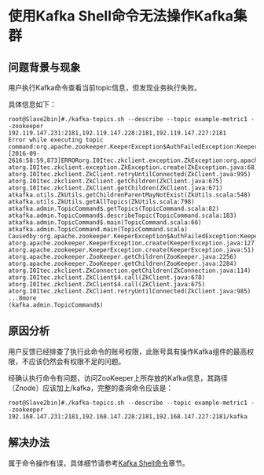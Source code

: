 # 使用Kafka Shell命令无法操作Kafka集群<a name="mrs_03_0199"></a>

## 问题背景与现象<a name="zh-cn_topic_0167275431_s20deae74a71143aeabad239c7a22f024"></a>

用户执行Kafka命令查看当前topic信息，但发现业务执行失败。

具体信息如下：

```
root@Slave2bin]#./kafka-topics.sh --describe --topic example-metric1 --zookeeper 192.119.147.231:2181,192.119.147.228:2181,192.119.147.227:2181
Error while executing topic command:org.apache.zookeeper.KeeperException$AuthFailedException:KeeperErrorCode=AuthFailedfor/brokers/topics
[2016-09-2616:58:59,873]ERRORorg.I0Itec.zkclient.exception.ZkException:org.apache.zookeeper.KeeperException$AuthFailedException:KeeperErrorCode=AuthFailedfor/brokers/topics
atorg.I0Itec.zkclient.exception.ZkException.create(ZkException.java:68)
atorg.I0Itec.zkclient.ZkClient.retryUntilConnected(ZkClient.java:995)
atorg.I0Itec.zkclient.ZkClient.getChildren(ZkClient.java:675)
atorg.I0Itec.zkclient.ZkClient.getChildren(ZkClient.java:671)
atkafka.utils.ZkUtils.getChildrenParentMayNotExist(ZkUtils.scala:548)
atkafka.utils.ZkUtils.getAllTopics(ZkUtils.scala:798)
atkafka.admin.TopicCommand$.getTopics(TopicCommand.scala:82)
atkafka.admin.TopicCommand$.describeTopic(TopicCommand.scala:183)
atkafka.admin.TopicCommand$.main(TopicCommand.scala:66)
atkafka.admin.TopicCommand.main(TopicCommand.scala)
Causedby:org.apache.zookeeper.KeeperException$AuthFailedException:KeeperErrorCode=AuthFailedfor/brokers/topics
atorg.apache.zookeeper.KeeperException.create(KeeperException.java:127)
atorg.apache.zookeeper.KeeperException.create(KeeperException.java:51)
atorg.apache.zookeeper.ZooKeeper.getChildren(ZooKeeper.java:2256)
atorg.apache.zookeeper.ZooKeeper.getChildren(ZooKeeper.java:2284)
atorg.I0Itec.zkclient.ZkConnection.getChildren(ZkConnection.java:114)
atorg.I0Itec.zkclient.ZkClient$4.call(ZkClient.java:678)
atorg.I0Itec.zkclient.ZkClient$4.call(ZkClient.java:675)
atorg.I0Itec.zkclient.ZkClient.retryUntilConnected(ZkClient.java:985)
...8more
(kafka.admin.TopicCommand$)

```

## 原因分析<a name="zh-cn_topic_0167275431_s7dfa4353c00142a991338a71eaf7d6ad"></a>

用户反馈已经排查了执行此命令的账号权限，此账号具有操作Kafka组件的最高权限，不应该仍然会有权限不足的问题。

经确认执行命令有问题，访问ZooKeeper上所存放的Kafka信息，其路径（Znode）应该加上/kafka，完整的查询命令应该是：

```
root@Slave2bin]#./kafka-topics.sh --describe --topic example-metric1 --zookeeper 192.168.147.231:2181,192.168.147.228:2181,192.168.147.227:2181/kafka
```

## 解决办法<a name="zh-cn_topic_0167275431_section54311375103045"></a>

属于命令操作有误，具体细节请参考[Kafka Shell命令](https://support.huaweicloud.com/devg-mrs/mrs_06_0319.html)章节。

